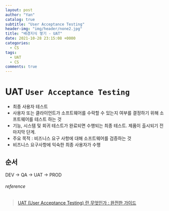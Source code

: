 ```yaml
---
layout: post
author: "Yan"
catalog: true
subtitle: "User Acceptance Testing"
header-img: "img/header/none2.jpg"
title: "배경지식 쌓기 - UAT"
date: 2021-10-28 23:15:08 +0000
categories:
  - CS
tags:
  - UAT
  - CS
comments: true
---
```


# UAT `User Acceptance Testing`

- 최종 사용자 테스트
- 사용자 또는 클라이언트가 소프트웨어를 수락할 수 있는지 여부를 결정하기 위해 소프트웨어를 테스트 하는 것
- 기능, 시스템 및 회귀 테스트가 완료되면 수행되는 최종 테스트. 제품이 출시되기 전 마지막 단계.
- 주요 목적 : 비즈니스 요구 사항에 대해 소프트웨어를 검증하는 것
- 비즈니스 요구사항에 익숙한 최종 사용자가 수행

## 순서

DEV -> QA -> UAT -> PROD

###### reference

> [UAT (User Acceptance Testing) 란 무엇인가 : 완전한 가이드](https://ko.myservername.com/what-is-user-acceptance-testing)
